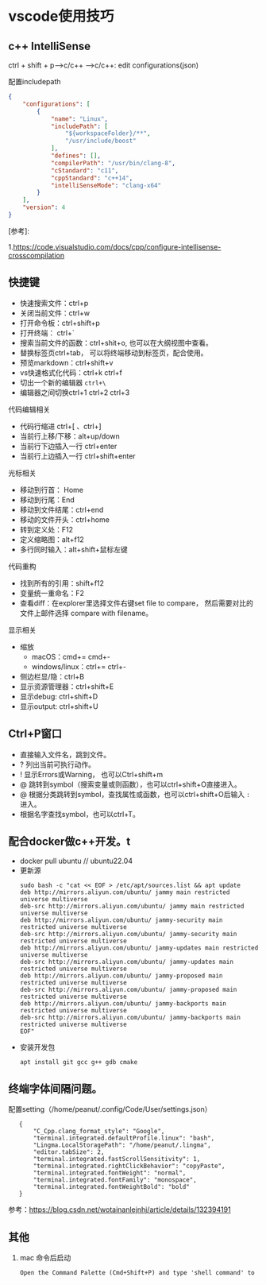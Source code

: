 # vscode使用技巧

## c++ IntelliSense

ctrl + shift + p-->c/c++ -->c/c++: edit configurations(json)

配置includepath

```json
{
    "configurations": [
        {
            "name": "Linux",
            "includePath": [
                "${workspaceFolder}/**",
                "/usr/include/boost"
            ],
            "defines": [],
            "compilerPath": "/usr/bin/clang-8",
            "cStandard": "c11",
            "cppStandard": "c++14",
            "intelliSenseMode": "clang-x64"
        }
    ],
    "version": 4
}
```

[参考]:

1.https://code.visualstudio.com/docs/cpp/configure-intellisense-crosscompilation

## 快捷键

- 快速搜索文件：ctrl+p
- 关闭当前文件：ctrl+w
- 打开命令板：ctrl+shift+p
- 打开终端： ctrl+`
- 搜索当前文件的函数：ctrl+shit+o, 也可以在大纲视图中查看。
- 替换标签页ctrl+tab， 可以将终端移动到标签页，配合使用。
- 预览markdown：ctrl+shift+v
- vs快速格式化代码：ctrl+k ctrl+f
- 切出一个新的编辑器 `ctrl+\`
- 编辑器之间切换ctrl+1 ctrl+2 ctrl+3

代码编辑相关

- 代码行缩进 ctrl+[  、ctrl+]
- 当前行上移/下移：alt+up/down
- 当前行下边插入一行 ctrl+enter
- 当前行上边插入一行 ctrl+shift+enter

光标相关

- 移动到行首： Home
- 移动到行尾：End
- 移动到文件结尾：ctrl+end
- 移动的文件开头：ctrl+home
- 转到定义处：F12
- 定义缩略图：alt+f12
- 多行同时输入：alt+shift+鼠标左键

代码重构

- 找到所有的引用：shift+f12
- 变量统一重命名：F2
- 查看diff：在explorer里选择文件右键set file to compare， 然后需要对比的文件上邮件选择 compare with filename。

显示相关

- 缩放
  - macOS：cmd+= cmd+-
  - windows/linux：ctrl+= ctrl+-
- 侧边栏显/隐：ctrl+B
- 显示资源管理器：ctrl+shift+E
- 显示debug: ctrl+shift+D
- 显示output: ctrl+shift+U

## Ctrl+P窗口

- 直接输入文件名，跳到文件。
- ? 列出当前可执行动作。
- ! 显示Errors或Warning， 也可以Ctrl+shift+m
- @ 跳转到symbol（搜索变量或则函数），也可以ctrl+shift+O直接进入。
- @ 根据分类跳转到symbol，查找属性或函数，也可以ctrl+shift+O后输入 `:` 进入。
- 根据名字查找symbol，也可以ctrl+T。

## 配合docker做c++开发。t

- docker pull ubuntu // ubuntu22.04
- 更新源
  ```shell
  sudo bash -c "cat << EOF > /etc/apt/sources.list && apt update 
  deb http://mirrors.aliyun.com/ubuntu/ jammy main restricted universe multiverse
  deb-src http://mirrors.aliyun.com/ubuntu/ jammy main restricted universe multiverse
  deb http://mirrors.aliyun.com/ubuntu/ jammy-security main restricted universe multiverse
  deb-src http://mirrors.aliyun.com/ubuntu/ jammy-security main restricted universe multiverse
  deb http://mirrors.aliyun.com/ubuntu/ jammy-updates main restricted universe multiverse
  deb-src http://mirrors.aliyun.com/ubuntu/ jammy-updates main restricted universe multiverse
  deb http://mirrors.aliyun.com/ubuntu/ jammy-proposed main restricted universe multiverse
  deb-src http://mirrors.aliyun.com/ubuntu/ jammy-proposed main restricted universe multiverse
  deb http://mirrors.aliyun.com/ubuntu/ jammy-backports main restricted universe multiverse
  deb-src http://mirrors.aliyun.com/ubuntu/ jammy-backports main restricted universe multiverse
  EOF"
  ```
- 安装开发包
  ```shell
  apt install git gcc g++ gdb cmake
  ```

## 终端字体间隔问题。

   配置setting（/home/peanut/.config/Code/User/settings.json）

```josn
   {
       "C_Cpp.clang_format_style": "Google",
       "terminal.integrated.defaultProfile.linux": "bash",
       "Lingma.LocalStoragePath": "/home/peanut/.lingma",
       "editor.tabSize": 2,
       "terminal.integrated.fastScrollSensitivity": 1,
       "terminal.integrated.rightClickBehavior": "copyPaste",
       "terminal.integrated.fontWeight": "normal",
       "terminal.integrated.fontFamily": "monospace",
       "terminal.integrated.fontWeightBold": "bold"
   }
```

   参考：https://blog.csdn.net/wotainanlejnhj/article/details/132394191

## 其他

1. mac 命令后启动

   ```txt
   Open the Command Palette (Cmd+Shift+P) and type 'shell command' to find the Shell Command: Install 'code' command in PATH command.
   ```
